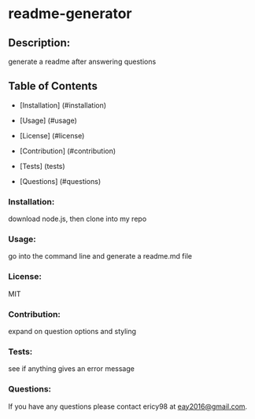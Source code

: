 # readme-generator

  ## Description:
  
  generate a readme after answering questions

  ## Table of Contents
  
  * [Installation] (#installation)

  * [Usage] (#usage)

  * [License] (#license)

  * [Contribution] (#contribution)

  * [Tests] (tests)

  * [Questions] (#questions)

  ### Installation:

  download node.js, then clone into my repo 

  ### Usage:

  go into the command line and generate a readme.md file

  ### License:

  MIT

  ### Contribution:

  expand on question options and styling

  ### Tests:

  see if anything gives an error message

  ### Questions:
  If you have any questions please contact ericy98 at eay2016@gmail.com.
  

